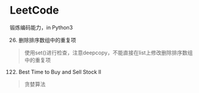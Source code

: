 # LeetCode
锻炼编码能力，in Python3



26. 删除排序数组中的重复项

> 使用set()进行检查，注意deepcopy，不能直接在list上修改删除排序数组中的重复项

122. Best Time to Buy and Sell Stock II

> 贪婪算法